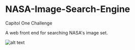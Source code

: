 # NASA-Image-Search-Engine
Capitol One Challenge

A web front end for searching NASA's image set. 

![alt text](https://github.com/shannonjin/NASA-Image-Search-Engine/blob/master/Screen%20Shot%202020-08-06%20at%2010.49.22%20PM.png)

